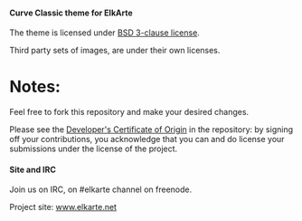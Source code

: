#### Curve Classic theme for ElkArte


The theme is licensed under [BSD 3-clause license](http://www.opensource.org/licenses/BSD-3-Clause).

Third party sets of images, are under their own licenses.

Notes:
===
Feel free to fork this repository and make your desired changes.

Please see the [Developer's Certificate of Origin](https://github.com/norv/CurveClassic/blob/master/DCO.txt) in the repository:
by signing off your contributions, you acknowledge that you can and do license your submissions under the license of the project.


#### Site and IRC

Join us on IRC, on #elkarte channel on freenode.

Project site: www.elkarte.net
